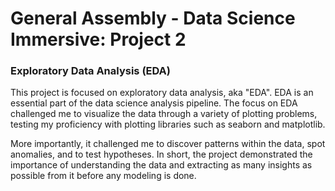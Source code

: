 # General Assembly - Data Science Immersive: Project 2

### Exploratory Data Analysis (EDA)

This project is focused on exploratory data analysis, aka "EDA". EDA is an essential part of the data science analysis pipeline. The focus on EDA challenged me to visualize the data through a variety of plotting problems, testing my proficiency with plotting libraries such as seaborn and matplotlib. 

More importantly, it challenged me to discover patterns within the data, spot anomalies, and to test hypotheses. In short, the project demonstrated the importance of understanding the data and extracting as many insights as possible from it before any modeling is done. 
